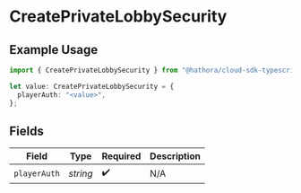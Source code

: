 # CreatePrivateLobbySecurity

## Example Usage

```typescript
import { CreatePrivateLobbySecurity } from "@hathora/cloud-sdk-typescript/models/operations";

let value: CreatePrivateLobbySecurity = {
  playerAuth: "<value>",
};
```

## Fields

| Field              | Type               | Required           | Description        |
| ------------------ | ------------------ | ------------------ | ------------------ |
| `playerAuth`       | *string*           | :heavy_check_mark: | N/A                |